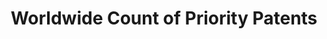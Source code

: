 ---
layout: default
citation: 'De Rassenfosse, G., Dernis, H., Guellec, D., Picci, L., & van Pottelsberghe
  de la Potterie, B. (2013). The worldwide count of priority patents: A new indicator
  of inventive activity. Research Policy, 42(3), 720–737. doi:10.1016/j.respol.2012.11.002 '
code: http://www.gder.info/download_wwc_mysql.html
cost: None
description: The goal of the project was to produce a dataset of priority patent applications
  filed across the globe, allocated by inventor and applicant location.
location: http://www.gder.info/download_wwc_excel.html
record_creation_timestamp: 11/23/2020 17:20:46
shortname: priority_patents
tags: '[priority patents, location of inventors]'
title: Worldwide Count of Priority Patents
uuid: 068fb03e-642a-4896-b61c-ff6a16251e08
---